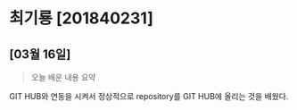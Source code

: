 # 최기룡 [201840231]

## [03월 16일]
> 오늘 배운 내용 요약 <br />

GIT HUB와 연동을 시켜서 정상적으로 repository를 GIT HUB에 올리는 것을 배웠다.
